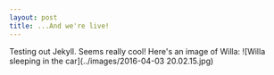 ```yaml
---
layout: post
title: ...And we're live!
---
```


Testing out Jekyll. Seems really cool! Here's an image of Willa:
![Willa sleeping in the car](../images/2016-04-03 20.02.15.jpg)